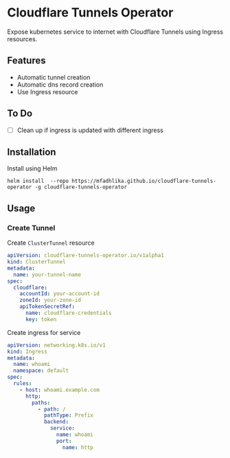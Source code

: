 # Cloudflare Tunnels Operator

Expose kubernetes service to internet with Cloudflare Tunnels using Ingress resources.

## Features

- Automatic tunnel creation
- Automatic dns record creation
- Use Ingress resource

## To Do

- [ ] Clean up if ingress is updated with different ingress

## Installation

Install using Helm

```shell
helm install  --repo https://mfadhlika.github.io/cloudflare-tunnels-operator -g cloudflare-tunnels-operator
```

## Usage

### Create Tunnel

Create `ClusterTunnel` resource

```yaml
apiVersion: cloudflare-tunnels-operator.io/v1alpha1
kind: ClusterTunnel
metadata:
  name: your-tunnel-name
spec:
  cloudflare:
    accountId: your-account-id
    zoneId: your-zone-id
    apiTokenSecretRef:
      name: cloudflare-credentials
      key: token
```

Create ingress for service

```yaml
apiVersion: networking.k8s.io/v1
kind: Ingress
metadata:
  name: whoami
  namespace: default
spec:
  rules:
    - host: whoami.example.com
      http:
        paths:
          - path: /
            pathType: Prefix
            backend:
              service:
                name: whoami
                port:
                  name: http
```
